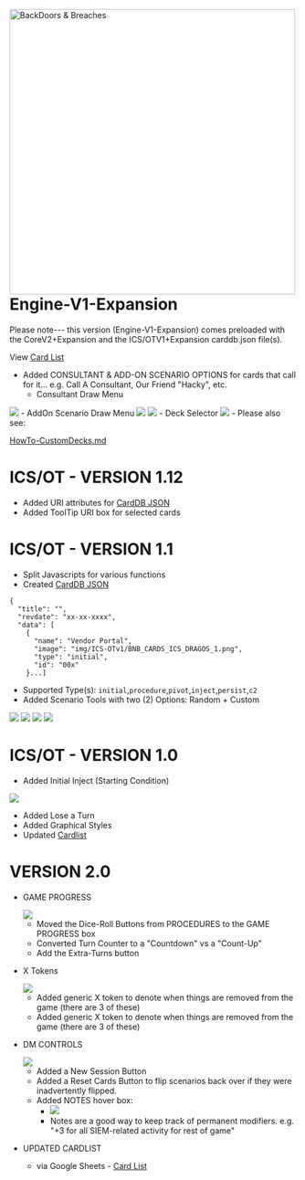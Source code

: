 
<img src="https://raw.githubusercontent.com/p3hndrx/B-B-Shuffle/Engine-V1-Expansion/App/img/bb-logo.png" width="500px"
     alt="BackDoors & Breaches"
     style="float: left; margin-right: 10px;" />

# Engine-V1-Expansion
Please note---
this version (Engine-V1-Expansion) comes preloaded with the CoreV2+Expansion and the ICS/OTV1+Expansion carddb.json file(s).

View [Card List](https://docs.google.com/spreadsheets/d/1RNBFr4o9OPYWwR7mxdadHQwxRayylZewcphdS3K6-og/edit?usp=sharing)

- Added CONSULTANT & ADD-ON SCENARIO OPTIONS for cards that call for it... e.g. Call A Consultant, Our Friend "Hacky", etc.
  - Consultant Draw Menu 
<img src="https://raw.githubusercontent.com/p3hndrx/B-B-Shuffle/Engine-V1-Expansion/Screenshots/ConsultantDraw.png">
  - AddOn Scenario Draw Menu
<img src="https://raw.githubusercontent.com/p3hndrx/B-B-Shuffle/Engine-V1-Expansion/Screenshots/AddOnScenario.png">
<img src="https://raw.githubusercontent.com/p3hndrx/B-B-Shuffle/Engine-V1-Expansion/Screenshots/AddonScenarioSolution.png">
  - Deck Selector
<img src="https://raw.githubusercontent.com/p3hndrx/B-B-Shuffle/Engine-V1-Expansion/Screenshots/DeckChooser.png">
  - Please also see: 

[HowTo-CustomDecks.md](HowTo-CustomDecks.md)

# ICS/OT - VERSION 1.12
- Added URI attributes for [CardDB JSON](App/carddb.json)
- Added ToolTip URI box for selected cards

# ICS/OT - VERSION 1.1
- Split Javascripts for various functions
- Created [CardDB JSON](App/carddb.json)
```
{
  "title": "",
  "revdate": "xx-xx-xxxx",
  "data": [
    {
      "name": "Vendor Portal",
      "image": "img/ICS-OTv1/BNB_CARDS_ICS_DRAGOS_1.png",
      "type": "initial",
      "id": "00x"
    }...]
```
  - Supported Type(s): `initial`,`procedure`,`pivot`,`inject`,`persist`,`c2`
- Added Scenario Tools with two (2) Options:  Random + Custom
<img src="https://raw.githubusercontent.com/p3hndrx/B-B-Shuffle/Engine-V1-Expansion/Screenshots/DM-menu.png">
<img src="https://raw.githubusercontent.com/p3hndrx/B-B-Shuffle/Engine-V1-Expansion/Screenshots/Scenario Builder.png">
<img src="https://raw.githubusercontent.com/p3hndrx/B-B-Shuffle/Engine-V1-Expansion/Screenshots/Scenario Chooser.png">
<img src="https://raw.githubusercontent.com/p3hndrx/B-B-Shuffle/Engine-V1-Expansion/Screenshots/Procedure Chooser.png">

# ICS/OT - VERSION 1.0
- Added Initial Inject (Starting Condition)

<img src="https://raw.githubusercontent.com/p3hndrx/B-B-Shuffle/Engine-V1-Expansion/Screenshots/Screen%20Shot%202022-04-29%20at%2012.50.45.png?raw=true">

- Added Lose a Turn
- Added Graphical Styles
- Updated [Cardlist](https://docs.google.com/spreadsheets/d/1RNBFr4o9OPYWwR7mxdadHQwxRayylZewcphdS3K6-og/edit#gid=0)

# VERSION 2.0

- GAME PROGRESS

  <img src="https://raw.githubusercontent.com/p3hndrx/B-B-Shuffle/Engine-V1-Expansion/Screenshots/game-progress-box-2.0.png">
  
  - Moved the Dice-Roll Buttons from PROCEDURES to the GAME PROGRESS box
  - Converted Turn Counter to a "Countdown" vs a "Count-Up"
  - Add the Extra-Turns button
- X Tokens

  <img src="https://raw.githubusercontent.com/p3hndrx/B-B-Shuffle/Engine-V1-Expansion/Screenshots/x-tokens-2.0.png">

  - Added generic X token to denote when things are removed from the game (there are 3 of these)
  - Added generic X token to denote when things are removed from the game (there are 3 of these)

- DM CONTROLS

  <img src="https://raw.githubusercontent.com/p3hndrx/B-B-Shuffle/Engine-V1-Expansion/Screenshots/dmcontrols--2.0.png">
  
  - Added a New Session Button
  - Added a Reset Cards Button to flip scenarios back over if they were inadvertently flipped.
  - Added NOTES hover box:
    - <img src="https://raw.githubusercontent.com/p3hndrx/B-B-Shuffle/Engine-V1-Expansion/Screenshots/notes-2.0.png"> 
    - Notes are a good way to keep track of permanent modifiers. e.g. "+3 for all SIEM-related activity for rest of game" 
  
- UPDATED CARDLIST
  - via Google Sheets - [Card List](https://docs.google.com/spreadsheets/d/1RNBFr4o9OPYWwR7mxdadHQwxRayylZewcphdS3K6-og/edit?usp=sharing)
